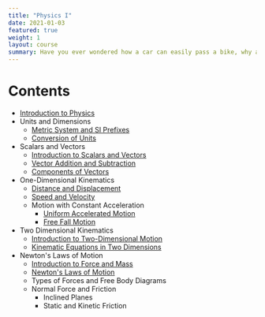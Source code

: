 ```yaml
---
title: "Physics I"
date: 2021-01-03
featured: true
weight: 1
layout: course
summary: Have you ever wondered how a car can easily pass a bike, why a rainbow appears after a rainstorm, how electricity is made, or why oil floats when mixed with water? Humans, by nature, are inquisitive creatures. 
---
```



# Contents
- [Introduction to Physics](1.1-introduction-to-physics)
- Units and Dimensions
	- [Metric System and SI Prefixes](1.2-metric-system-and-SI-prefixes)
	- [Conversion of Units](1.3-conversion-of-units)
- Scalars and Vectors
    - [Introduction to Scalars and Vectors](2.1-introduction-to-scalars-and-vectors)
	- [Vector Addition and Subtraction](2.2-vector-addition-and-subtraction)
	- [Components of Vectors](2.3-components-of-vectors)
- One-Dimensional Kinematics
	- [Distance and Displacement](3.1-distance-and-displacement)
	- [Speed and Velocity](3.2-speed-and-velocity)
	- Motion with Constant Acceleration
		- [Uniform Accelerated Motion](3.3-uniform-accelerated-motion)
		- [Free Fall Motion](3.4-free-fall-motion)
- Two Dimensional Kinematics
	- [Introduction to Two-Dimensional Motion](4.1-introduction-of-two-dimensional-motion)
	- [Kinematic Equations in Two Dimensions](4.2-kinematic-equations-in-two-dimensions)
	<!-- - Projectile Motion -->
- Newton's Laws of Motion
	- [Introduction to Force and Mass](5.1-introduction-to-force-and-mass)
	- [Newton's Laws of Motion](5.2-newtons-laws-of-motion)
	- Types of Forces and Free Body Diagrams
	- Normal Force and Friction
		- Inclined Planes
		- Static and Kinetic Friction


